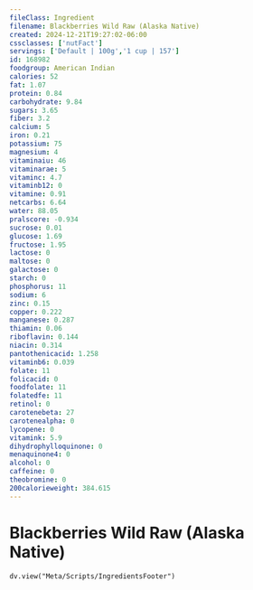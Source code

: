 ```yaml
---
fileClass: Ingredient
filename: Blackberries Wild Raw (Alaska Native)
created: 2024-12-21T19:27:02-06:00
cssclasses: ['nutFact']
servings: ['Default | 100g','1 cup | 157']
id: 168982
foodgroup: American Indian
calories: 52
fat: 1.07
protein: 0.84
carbohydrate: 9.84
sugars: 3.65
fiber: 3.2
calcium: 5
iron: 0.21
potassium: 75
magnesium: 4
vitaminaiu: 46
vitaminarae: 5
vitaminc: 4.7
vitaminb12: 0
vitamine: 0.91
netcarbs: 6.64
water: 88.05
pralscore: -0.934
sucrose: 0.01
glucose: 1.69
fructose: 1.95
lactose: 0
maltose: 0
galactose: 0
starch: 0
phosphorus: 11
sodium: 6
zinc: 0.15
copper: 0.222
manganese: 0.287
thiamin: 0.06
riboflavin: 0.144
niacin: 0.314
pantothenicacid: 1.258
vitaminb6: 0.039
folate: 11
folicacid: 0
foodfolate: 11
folatedfe: 11
retinol: 0
carotenebeta: 27
carotenealpha: 0
lycopene: 0
vitamink: 5.9
dihydrophylloquinone: 0
menaquinone4: 0
alcohol: 0
caffeine: 0
theobromine: 0
200calorieweight: 384.615
---
```


# Blackberries Wild Raw (Alaska Native)

```dataviewjs
dv.view("Meta/Scripts/IngredientsFooter")
```